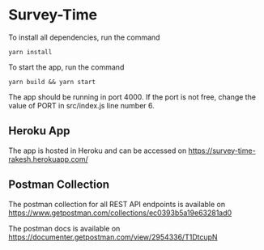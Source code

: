 # Survey-Time

To install all dependencies, run the command

```
yarn install
```


To start the app, run the command

```
yarn build && yarn start
```

The app should be running in port 4000. If the port is not free, 
change the value of PORT in src/index.js line number 6.


## Heroku App

The app is hosted in Heroku and can be accessed on https://survey-time-rakesh.herokuapp.com/


## Postman Collection

The postman collection for all REST API endpoints is available on https://www.getpostman.com/collections/ec0393b5a19e63281ad0

The postman docs is available on https://documenter.getpostman.com/view/2954336/T1DtcupN

